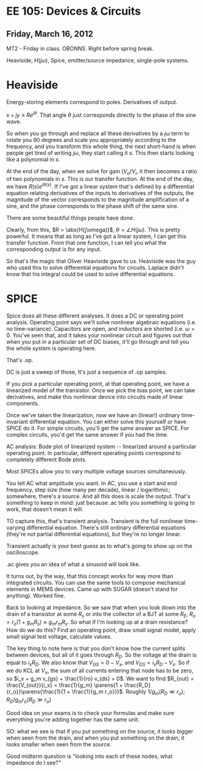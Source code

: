 EE 105: Devices & Circuits
==========================
Friday, March 16, 2012
------------------------

MT2 - Friday in class. OBONNS. Right before spring break.

Heaviside, $H(j\omega)$, Spice, emitter/source impedance, single-pole
systems.

Heaviside
=========
Energy-storing elements correspond to poles. Derivatives of output.

$x + jy \equiv Re^{j\theta}$. That angle $\theta$ just corresponds directly
to the phase of the sine wave.

So when you go through and replace all these derivatives by a $j\omega$
term to rotate you 90 degrees and scale you appropriately according to the
frequency, and you transform this whole thing, the next short-hand is when
people get tired of writing $j\omega$, they start calling it $s$. This then
starts looking like a polynomial in $s$.

At the end of the day, when we solve for gain ($V_o/V_i$, it then becomes a
ratio of two polynomials in $s$. This is our transfer function. At the end
of the day, we have $R(s)e^{i\theta(s)}$. If I've got a linear system
that's defined by a differential equation relating derivatives of the
inputs to derivatives of the outputs, the magnitude of the vector
corresponds to the magnitude amplification of a sine, and the phase
corresponds to the phase shift of the same sine.

There are some beautiful things people have done.

Clearly, from this, $R = \abs{H(j\omega)}$, $\theta = \angle
H(j\omega)$. This is pretty powerful. It means that as long as I've got a
linear system, I can get this transfer function. From that one function, I
can tell you what the corresponding output is for any input.

So that's the magic that Oliver Heaviside gave to us. Heaviside was the guy
who used this to solve differential equations for circuits. Laplace didn't
know that his integral could be used to solve differential equations.

SPICE
=====
Spice does all these different analyses. It does a DC or operating point
analysis. Operating point says we'll solve nonlinear algebraic equations
(i.e. no time-variance). Capacitors are open, and inductors are shorted
(i.e. $\omega = 0$. You've seen that, and it takes your nonlinear circuit
and figures out that when you put in a particular set of DC biases, it'll
go through and tell you the whole system is operating here.

That's .op.

DC is just a sweep of those, It's just a sequence of .op samples.

If you pick a particular operating point, at that operating point, we have
a linearized model of the transistor. Once we pick the bias point, we can
take derivatives, and make this nonlinear device into circuits made of
linear components.

Once we've taken the linearization, now we have an (linear!) ordinary
time-invariant differential equation. You can either solve this yourself or
have SPICE do it. For simple circuits, you'll get the same answer as
SPICE. For complex circuits, you'd get the same answer if you had the
time.

AC analysis: Bode plot of linearized system -- linearized around a
particular operating point. In particular, different operating points
correspond to completely different Bode plots.

Most SPICEs allow you to vary multiple voltage sources simultaneously.

You tell AC what amplitude you want. In AC, you use a start and end
frequency, step size (how many per decade), linear / logarithmic;
somewhere, there's a source. And all this does is scale the output. That's
something to keep in mind: just because .ac tells you something is going to
work, that doesn't mean it will.

TO capture this, that's transient analysis. Transient is the full nonlinear
time-varying differential equation. There's still ordinary differential
equations (they're not partial differential equations), but they're no
longer linear.

Transient actually is your best guess as to what's going to show up on the
oscilloscope.

.ac gives you an idea of what a sinusoid will look like.

It turns out, by the way, that this concept works for way more than
integrated circuits. You can use the same tools to compose mechanical
elements in MEMS devices. Came up with SUGAR (doesn't stand for
anything). Worked fine.

Back to looking at impedance. So we saw that when you look down into the
drain of a transistor at some $R_s$ or into the collector of a BJT at some
$R_E$, $R_o = r_o(1 + g_mR_s) \approx g_mr_mR_s$. So what if I'm looking
up at a drain resistance? How do we do this? Find an operating point, draw
small signal model, apply small signal test voltage, calculate values.

The key thing to note here is that you don't know how the current splits
between devices, but all of it goes through $R_D$. So the voltage at the
drain is equal to $i_xR_D$. We also know that $V_{GS} = 0 - V_x$, and
$V_{DS} = i_xR_D - V_x$. So if we do KCL at $V_x$, the sum of all currents
entering that node has to be zero, so $i_x + g_m v_{gs} + \frac{1}{ro}
v_{ds} = 0$. We want to find $R_{out} = \frac{V_{out}}{i_x} = \frac{1}{g_m}
\parens{1 + \frac{R_D}{r_o}}\parens{\frac{1}{1 + \frac{1}{g_m
r_o}}}$. Roughly $1/g_m (R_D \ll r_o)$; $R_D/g_mr_o (R_D \gg r_o)$

Good idea on your exams is to check your formulas and make sure everything
you're adding together has the same unit.

SO: what we see is that if you put something on the source, it looks bigger
when seen from the drain, and when you put something on the drain, it looks
smaller when seen from the source.

Good midterm question is "looking into each of these nodes, what impedance
do I see?"

